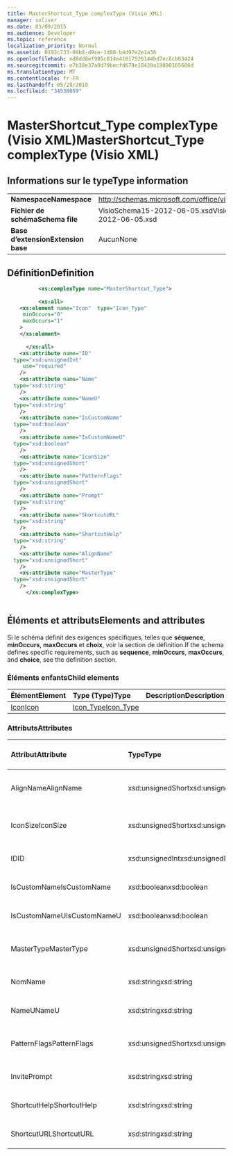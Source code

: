 ```yaml
---
title: MasterShortcut_Type complexType (Visio XML)
manager: soliver
ms.date: 03/09/2015
ms.audience: Developer
ms.topic: reference
localization_priority: Normal
ms.assetid: 0192c733-09b8-d9ce-1d88-b4d97e2e1a36
ms.openlocfilehash: ed8dd8ef985c814e41017526144bd7ec8cb63424
ms.sourcegitcommit: e7b38e37a9d79becfd679e10420a19890165606d
ms.translationtype: MT
ms.contentlocale: fr-FR
ms.lasthandoff: 05/29/2019
ms.locfileid: "34538059"
---
```

# <a name="mastershortcut_type-complextype-visio-xml"></a><span data-ttu-id="9cbe2-102">MasterShortcut_Type complexType (Visio XML)</span><span class="sxs-lookup"><span data-stu-id="9cbe2-102">MasterShortcut_Type complexType (Visio XML)</span></span>

## <a name="type-information"></a><span data-ttu-id="9cbe2-103">Informations sur le type</span><span class="sxs-lookup"><span data-stu-id="9cbe2-103">Type information</span></span>

|||
|:-----|:-----|
|<span data-ttu-id="9cbe2-104">**Namespace**</span><span class="sxs-lookup"><span data-stu-id="9cbe2-104">**Namespace**</span></span> <br/> |http://schemas.microsoft.com/office/visio/2011/1/core  <br/> |
|<span data-ttu-id="9cbe2-105">**Fichier de schéma**</span><span class="sxs-lookup"><span data-stu-id="9cbe2-105">**Schema file**</span></span> <br/> |<span data-ttu-id="9cbe2-106">VisioSchema15-2012-06-05.xsd</span><span class="sxs-lookup"><span data-stu-id="9cbe2-106">VisioSchema15-2012-06-05.xsd</span></span>  <br/> |
|<span data-ttu-id="9cbe2-107">**Base d’extension**</span><span class="sxs-lookup"><span data-stu-id="9cbe2-107">**Extension base**</span></span> <br/> |<span data-ttu-id="9cbe2-108">Aucun</span><span class="sxs-lookup"><span data-stu-id="9cbe2-108">None</span></span>  <br/> |
   
## <a name="definition"></a><span data-ttu-id="9cbe2-109">Définition</span><span class="sxs-lookup"><span data-stu-id="9cbe2-109">Definition</span></span>

```XML
          <xs:complexType name="MasterShortcut_Type">
          
          <xs:all>
    <xs:element name="Icon"  type="Icon_Type"
     minOccurs="0"
     maxOccurs="1"
    >
    </xs:element>
    
      </xs:all>
    <xs:attribute name="ID"
  type="xsd:unsignedInt"
     use="required"
    />
    <xs:attribute name="Name"
  type="xsd:string"
    />
    <xs:attribute name="NameU"
  type="xsd:string"
    />
    <xs:attribute name="IsCustomName"
  type="xsd:boolean"
    />
    <xs:attribute name="IsCustomNameU"
  type="xsd:boolean"
    />
    <xs:attribute name="IconSize"
  type="xsd:unsignedShort"
    />
    <xs:attribute name="PatternFlags"
  type="xsd:unsignedShort"
    />
    <xs:attribute name="Prompt"
  type="xsd:string"
    />
    <xs:attribute name="ShortcutURL"
  type="xsd:string"
    />
    <xs:attribute name="ShortcutHelp"
  type="xsd:string"
    />
    <xs:attribute name="AlignName"
  type="xsd:unsignedShort"
    />
    <xs:attribute name="MasterType"
  type="xsd:unsignedShort"
    />
      </xs:complexType>
      
```

## <a name="elements-and-attributes"></a><span data-ttu-id="9cbe2-110">Éléments et attributs</span><span class="sxs-lookup"><span data-stu-id="9cbe2-110">Elements and attributes</span></span>

<span data-ttu-id="9cbe2-111">Si le schéma définit des exigences spécifiques, telles que **séquence**, **minOccurs**, **maxOccurs** et **choix**, voir la section de définition.</span><span class="sxs-lookup"><span data-stu-id="9cbe2-111">If the schema defines specific requirements, such as **sequence**, **minOccurs**, **maxOccurs**, and **choice**, see the definition section.</span></span> 
  
### <a name="child-elements"></a><span data-ttu-id="9cbe2-112">Éléments enfants</span><span class="sxs-lookup"><span data-stu-id="9cbe2-112">Child elements</span></span>

|<span data-ttu-id="9cbe2-113">**Élément**</span><span class="sxs-lookup"><span data-stu-id="9cbe2-113">**Element**</span></span>|<span data-ttu-id="9cbe2-114">**Type (Type)**</span><span class="sxs-lookup"><span data-stu-id="9cbe2-114">**Type**</span></span>|<span data-ttu-id="9cbe2-115">**Description**</span><span class="sxs-lookup"><span data-stu-id="9cbe2-115">**Description**</span></span>|
|:-----|:-----|:-----|
|[<span data-ttu-id="9cbe2-116">Icon</span><span class="sxs-lookup"><span data-stu-id="9cbe2-116">Icon</span></span>](icon-element-mastershortcut_type-complextypevisio-xml.md) <br/> |[<span data-ttu-id="9cbe2-117">Icon_Type</span><span class="sxs-lookup"><span data-stu-id="9cbe2-117">Icon_Type</span></span>](icon_type-complextypevisio-xml.md) <br/> ||
   
### <a name="attributes"></a><span data-ttu-id="9cbe2-118">Attributs</span><span class="sxs-lookup"><span data-stu-id="9cbe2-118">Attributes</span></span>

|<span data-ttu-id="9cbe2-119">**Attribut**</span><span class="sxs-lookup"><span data-stu-id="9cbe2-119">**Attribute**</span></span>|<span data-ttu-id="9cbe2-120">**Type**</span><span class="sxs-lookup"><span data-stu-id="9cbe2-120">**Type**</span></span>|<span data-ttu-id="9cbe2-121">**Obligatoire**</span><span class="sxs-lookup"><span data-stu-id="9cbe2-121">**Required**</span></span>|<span data-ttu-id="9cbe2-122">**Description**</span><span class="sxs-lookup"><span data-stu-id="9cbe2-122">**Description**</span></span>|<span data-ttu-id="9cbe2-123">**Valeurs possibles**</span><span class="sxs-lookup"><span data-stu-id="9cbe2-123">**Possible values**</span></span>|
|:-----|:-----|:-----|:-----|:-----|
|<span data-ttu-id="9cbe2-124">AlignName</span><span class="sxs-lookup"><span data-stu-id="9cbe2-124">AlignName</span></span>  <br/> |<span data-ttu-id="9cbe2-125">xsd:unsignedShort</span><span class="sxs-lookup"><span data-stu-id="9cbe2-125">xsd:unsignedShort</span></span>  <br/> |<span data-ttu-id="9cbe2-126">facultatif</span><span class="sxs-lookup"><span data-stu-id="9cbe2-126">optional</span></span>  <br/> ||<span data-ttu-id="9cbe2-127">Valeurs du type xsd:unsignedShort.</span><span class="sxs-lookup"><span data-stu-id="9cbe2-127">Values of the xsd:unsignedShort type.</span></span>  <br/> |
|<span data-ttu-id="9cbe2-128">IconSize</span><span class="sxs-lookup"><span data-stu-id="9cbe2-128">IconSize</span></span>  <br/> |<span data-ttu-id="9cbe2-129">xsd:unsignedShort</span><span class="sxs-lookup"><span data-stu-id="9cbe2-129">xsd:unsignedShort</span></span>  <br/> |<span data-ttu-id="9cbe2-130">facultatif</span><span class="sxs-lookup"><span data-stu-id="9cbe2-130">optional</span></span>  <br/> ||<span data-ttu-id="9cbe2-131">Valeurs du type xsd:unsignedShort.</span><span class="sxs-lookup"><span data-stu-id="9cbe2-131">Values of the xsd:unsignedShort type.</span></span>  <br/> |
|<span data-ttu-id="9cbe2-132">ID</span><span class="sxs-lookup"><span data-stu-id="9cbe2-132">ID</span></span>  <br/> |<span data-ttu-id="9cbe2-133">xsd:unsignedInt</span><span class="sxs-lookup"><span data-stu-id="9cbe2-133">xsd:unsignedInt</span></span>  <br/> |<span data-ttu-id="9cbe2-134">obligatoire</span><span class="sxs-lookup"><span data-stu-id="9cbe2-134">required</span></span>  <br/> ||<span data-ttu-id="9cbe2-135">Valeurs du type xsd:unsignedInt.</span><span class="sxs-lookup"><span data-stu-id="9cbe2-135">Values of the xsd:unsignedInt type.</span></span>  <br/> |
|<span data-ttu-id="9cbe2-136">IsCustomName</span><span class="sxs-lookup"><span data-stu-id="9cbe2-136">IsCustomName</span></span>  <br/> |<span data-ttu-id="9cbe2-137">xsd:boolean</span><span class="sxs-lookup"><span data-stu-id="9cbe2-137">xsd:boolean</span></span>  <br/> |<span data-ttu-id="9cbe2-138">facultatif</span><span class="sxs-lookup"><span data-stu-id="9cbe2-138">optional</span></span>  <br/> ||<span data-ttu-id="9cbe2-139">Valeurs du type xsd:boolean.</span><span class="sxs-lookup"><span data-stu-id="9cbe2-139">Values of the xsd:boolean type.</span></span>  <br/> |
|<span data-ttu-id="9cbe2-140">IsCustomNameU</span><span class="sxs-lookup"><span data-stu-id="9cbe2-140">IsCustomNameU</span></span>  <br/> |<span data-ttu-id="9cbe2-141">xsd:boolean</span><span class="sxs-lookup"><span data-stu-id="9cbe2-141">xsd:boolean</span></span>  <br/> |<span data-ttu-id="9cbe2-142">facultatif</span><span class="sxs-lookup"><span data-stu-id="9cbe2-142">optional</span></span>  <br/> ||<span data-ttu-id="9cbe2-143">Valeurs du type xsd:boolean.</span><span class="sxs-lookup"><span data-stu-id="9cbe2-143">Values of the xsd:boolean type.</span></span>  <br/> |
|<span data-ttu-id="9cbe2-144">MasterType</span><span class="sxs-lookup"><span data-stu-id="9cbe2-144">MasterType</span></span>  <br/> |<span data-ttu-id="9cbe2-145">xsd:unsignedShort</span><span class="sxs-lookup"><span data-stu-id="9cbe2-145">xsd:unsignedShort</span></span>  <br/> |<span data-ttu-id="9cbe2-146">facultatif</span><span class="sxs-lookup"><span data-stu-id="9cbe2-146">optional</span></span>  <br/> ||<span data-ttu-id="9cbe2-147">Valeurs du type xsd:unsignedShort.</span><span class="sxs-lookup"><span data-stu-id="9cbe2-147">Values of the xsd:unsignedShort type.</span></span>  <br/> |
|<span data-ttu-id="9cbe2-148">Nom</span><span class="sxs-lookup"><span data-stu-id="9cbe2-148">Name</span></span>  <br/> |<span data-ttu-id="9cbe2-149">xsd:string</span><span class="sxs-lookup"><span data-stu-id="9cbe2-149">xsd:string</span></span>  <br/> |<span data-ttu-id="9cbe2-150">facultatif</span><span class="sxs-lookup"><span data-stu-id="9cbe2-150">optional</span></span>  <br/> ||<span data-ttu-id="9cbe2-151">Valeurs du type xsd:string.</span><span class="sxs-lookup"><span data-stu-id="9cbe2-151">Values of the xsd:string type.</span></span>  <br/> |
|<span data-ttu-id="9cbe2-152">NameU</span><span class="sxs-lookup"><span data-stu-id="9cbe2-152">NameU</span></span>  <br/> |<span data-ttu-id="9cbe2-153">xsd:string</span><span class="sxs-lookup"><span data-stu-id="9cbe2-153">xsd:string</span></span>  <br/> |<span data-ttu-id="9cbe2-154">facultatif</span><span class="sxs-lookup"><span data-stu-id="9cbe2-154">optional</span></span>  <br/> ||<span data-ttu-id="9cbe2-155">Valeurs du type xsd:string.</span><span class="sxs-lookup"><span data-stu-id="9cbe2-155">Values of the xsd:string type.</span></span>  <br/> |
|<span data-ttu-id="9cbe2-156">PatternFlags</span><span class="sxs-lookup"><span data-stu-id="9cbe2-156">PatternFlags</span></span>  <br/> |<span data-ttu-id="9cbe2-157">xsd:unsignedShort</span><span class="sxs-lookup"><span data-stu-id="9cbe2-157">xsd:unsignedShort</span></span>  <br/> |<span data-ttu-id="9cbe2-158">facultatif</span><span class="sxs-lookup"><span data-stu-id="9cbe2-158">optional</span></span>  <br/> ||<span data-ttu-id="9cbe2-159">Valeurs du type xsd:unsignedShort.</span><span class="sxs-lookup"><span data-stu-id="9cbe2-159">Values of the xsd:unsignedShort type.</span></span>  <br/> |
|<span data-ttu-id="9cbe2-160">Invite</span><span class="sxs-lookup"><span data-stu-id="9cbe2-160">Prompt</span></span>  <br/> |<span data-ttu-id="9cbe2-161">xsd:string</span><span class="sxs-lookup"><span data-stu-id="9cbe2-161">xsd:string</span></span>  <br/> |<span data-ttu-id="9cbe2-162">facultatif</span><span class="sxs-lookup"><span data-stu-id="9cbe2-162">optional</span></span>  <br/> ||<span data-ttu-id="9cbe2-163">Valeurs du type xsd:string.</span><span class="sxs-lookup"><span data-stu-id="9cbe2-163">Values of the xsd:string type.</span></span>  <br/> |
|<span data-ttu-id="9cbe2-164">ShortcutHelp</span><span class="sxs-lookup"><span data-stu-id="9cbe2-164">ShortcutHelp</span></span>  <br/> |<span data-ttu-id="9cbe2-165">xsd:string</span><span class="sxs-lookup"><span data-stu-id="9cbe2-165">xsd:string</span></span>  <br/> |<span data-ttu-id="9cbe2-166">facultatif</span><span class="sxs-lookup"><span data-stu-id="9cbe2-166">optional</span></span>  <br/> ||<span data-ttu-id="9cbe2-167">Valeurs du type xsd:string.</span><span class="sxs-lookup"><span data-stu-id="9cbe2-167">Values of the xsd:string type.</span></span>  <br/> |
|<span data-ttu-id="9cbe2-168">ShortcutURL</span><span class="sxs-lookup"><span data-stu-id="9cbe2-168">ShortcutURL</span></span>  <br/> |<span data-ttu-id="9cbe2-169">xsd:string</span><span class="sxs-lookup"><span data-stu-id="9cbe2-169">xsd:string</span></span>  <br/> |<span data-ttu-id="9cbe2-170">facultatif</span><span class="sxs-lookup"><span data-stu-id="9cbe2-170">optional</span></span>  <br/> ||<span data-ttu-id="9cbe2-171">Valeurs du type xsd:string.</span><span class="sxs-lookup"><span data-stu-id="9cbe2-171">Values of the xsd:string type.</span></span>  <br/> |
   

